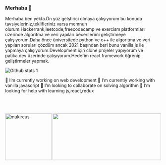 ### Merhaba 👋
Merhaba ben yekta.Ön yüz gelştirici olmaya çalışıyorum bu konuda tavsiyeleriniz,teklifleriniz varsa memnun olurum.Hackerrank,leetcode,freecodecamp ve exercism platformları üzerinde algoritma ve veri yapıları becerilerimi geliştirmeye çalışıyorum.Daha önce üniversitede python ve c++ ile algoritma ve veri yapıları soruları çözdüm ancak 2021 başından beri bunu vanilla js ile  yapmaya çalışıyorum.Development için clone projeler yapıyorum ve patika.dev üzerinde çalışıyorum.Hedefim react framework öğrenip geliştirmeler yapmak.

![Github stats 1](https://github-readme-stats.vercel.app/api?username=yektaonureren&show_icons=true&theme=gradient) 




🔭 I’m currently working on web development
🌱 I’m currently working with vanilla javascript
👯 I’m looking to collaborate on solving algorithm
🤔 I’m looking for help with learning js,react,redux

<br/>
<br/>
<br/>

 <img weight="auto" height="150" align="left" src="https://github-readme-stats.vercel.app/api/top-langs?username=yektaonureren&show_icons=true&locale=en&layout=compact&langs_count=8&theme=algolia" alt="mukireus"/>
 
<img align="center" src="https://github.com/yektaonureren/yektaonureren/blob/main/52whale.jpg" width="350" height="150" >
  
